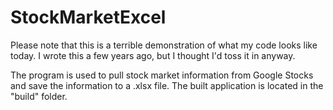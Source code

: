 # StockMarketExcel

Please note that this is a terrible demonstration of what my code looks like today. I wrote this a few years ago, but I thought I'd toss it in anyway.

The program is used to pull stock market information from Google Stocks and save the information to a .xlsx file. The built application is located in the "build" folder.
